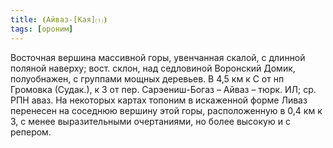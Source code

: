 ```yaml
---
title: ⦗Айваз-[Кая]⒯⦘
tags: [ороним]
---
```


Восточная вершина массивной горы, увенчанная скалой, с длинной поляной наверху;
вост. склон, над седловиной Воронский Домик, полуобнажен, с группами мощных
деревьев. В 4,5 км к С от нп Громовка (Судак.), к З от пер. Сарэениш-Богаз –
Айваз – тюрк. ИЛ; ср. РПН аваз. На некоторых картах топоним в искаженной форме
Ливаз перенесен на соседнюю вершину этой горы, расположенную в 0,4 км к З, с
менее выразительными очертаниями, но более высокую и с репером.
